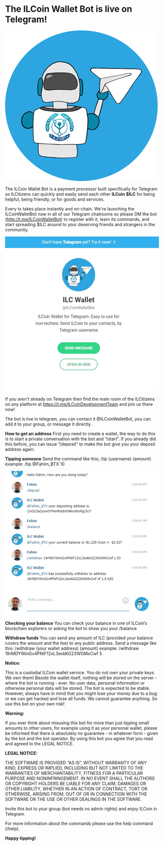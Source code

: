 # **The ILCoin Wallet Bot is live on Telegram!** 

![grab-landing-page](https://github.com/PlusBitPos/ILCoinWalletBot/blob/master/image/icon.png)

The ILCoin Wallet Bot is a payment processor built specifically for Telegram so ILCitizens can quickly and easily send each other **ILCoin** **$ILC** for being helpful, being friendly, or for goods and services. 

Every tx takes place instantly and on-chain. We're launching the ILCoinWalletBot now in all of our Telegram chatrooms so please DM the bot (http://t.me/ILCoinWalletBot) to register with it, learn its commands, and start spreading $ILC around to your deserving friends and strangers in the community. 

![grab-landing-page](https://github.com/PlusBitPos/ILCoinWalletBot/blob/master/image/ilctip1.jpg)

If you aren't already on Telegram then find the main room of the ILCitizens on any platform at https://t.me/ILCoinDevelopmentTeam and join us there now!

The bot is live in telegram, you can contact it @ILCoinWalletBot, you can add it to your group, or message it directly.

**How to get an address**
First you need to create a wallet, the way to do this is to start a private conversation with the bot and “/start”. If you already did this before, you can issue “/deposit” to make the bot give you your deposit address again. 

**Tipping someone**
Send the command like this;
 /tip (username) (amount)
example:
 /tip @Fahim_BTX 10

![grab-landing-page](https://github.com/PlusBitPos/ILCoinWalletBot/blob/master/image/ilctip2.jpg)

**Checking your balance**
You can check your balance in one of ILCoin’s blockchain explorers or asking the bot to show you your /balance

**Withdraw funds**
You can send any amount of ILC (provided your balance covers the amount and the fee) to any public address. Send a message like this:
/withdraw (your wallet address) (amount)
example:
/withdraw 19rMDYWmGv4PNiF12xL3exkKG23WGMxCwf 5

**Notice:**

This is a custodial ILCoin wallet service. You do not own your private keys. We own them! Beside the wallet itself, nothing will be stored on the server - where the bot is running - ever. No user data, personal information or otherwise personal data will be stored. The bot is expected to be stable. However, always have in mind that you might lose your money due to a bug or we can get hacked and lose all funds. We cannot guarantee anything. So use this bot on your own risk!

**Warning:**

If you ever think about misusing this bot for more than just tipping small amounts to other users, for example using it as your personal wallet, please be informed that there is absolutely no guarantee - in whatever form - given by the bot and the bot operator. By using this bot you agree that you read and agreed to the LEGAL NOTICE.

**LEGAL NOTICE:**

THE SOFTWARE IS PROVIDED “AS IS”, WITHOUT WARRANTY OF ANY KIND, EXPRESS OR IMPLIED, INCLUDING BUT NOT LIMITED TO THE WARRANTIES OF MERCHANTABILITY, FITNESS FOR A PARTICULAR PURPOSE AND NONINFRINGEMENT. IN NO EVENT SHALL THE AUTHORS OR COPYRIGHT HOLDERS BE LIABLE FOR ANY CLAIM, DAMAGES OR OTHER LIABILITY, WHETHER IN AN ACTION OF CONTRACT, TORT OR OTHERWISE, ARISING FROM, OUT OF OR IN CONNECTION WITH THE SOFTWARE OR THE USE OR OTHER DEALINGS IN THE SOFTWARE.

Invite this bot to your group (bot needs no admin rights) and enjoy ILCoin in Telegram.

For more information about the commands please use the help command (/help).

**Happy tipping!**

